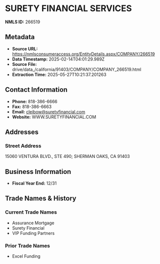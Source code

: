 # SURETY FINANCIAL SERVICES

**NMLS ID:** 266519

## Metadata
- **Source URL:** https://nmlsconsumeraccess.org/EntityDetails.aspx/COMPANY/266519
- **Data Timestamp:** 2025-02-14T04:01:29.989Z
- **Source File:** drive/data_/california/91403/COMPANY/COMPANY_266519.html
- **Extraction Time:** 2025-05-27T10:21:37.201263

## Contact Information
- **Phone:** 818-386-6666
- **Fax:** 818-386-6663
- **Email:** cleibow@suretyfinancial.com
- **Website:** WWW.SURETYFINANCIAL.COM

## Addresses
### Street Address
15060 VENTURA BLVD., STE 490; SHERMAN OAKS, CA 91403

## Business Information
- **Fiscal Year End:** 12/31

## Trade Names & History
### Current Trade Names
- Assurance Mortgage
- Surety Financial
- VIP Funding Partners

### Prior Trade Names
- Excel Funding
